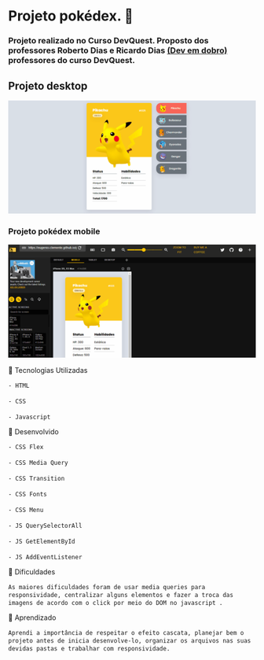 # Projeto pokédex.  🚀

### Projeto realizado no Curso DevQuest. Proposto dos professores Roberto Dias e Ricardo Dias [(Dev em dobro)](https://www.instagram.com/devemdobro/) professores do curso DevQuest.

## Projeto  desktop 

 [<img src="/src/imagens/pokedex-1.gif" alt="pokedex">]()

 ### Projeto pokédex mobile

 [<img src="/src/imagens/pokedex-moble.gif" alt="pokedex">]()

📌  Tecnologias Utilizadas 
````
- HTML

- CSS 

- Javascript 
````

📌  Desenvolvido
````
- CSS Flex 

- CSS Media Query

- CSS Transition 

- CSS Fonts

- CSS Menu

- JS QuerySelectorAll

- JS GetElementById

- JS AddEventListener
````

🎯 Dificuldades 
````
As maiores dificuldades foram de usar media queries para responsividade, centralizar alguns elementos e fazer a troca das imagens de acordo com o click por meio do DOM no javascript .  
````
📝 Aprendizado 
````
Aprendi a importância de respeitar o efeito cascata, planejar bem o projeto antes de inicia desenvolve-lo, organizar os arquivos nas suas devidas pastas e trabalhar com responsividade.
````

